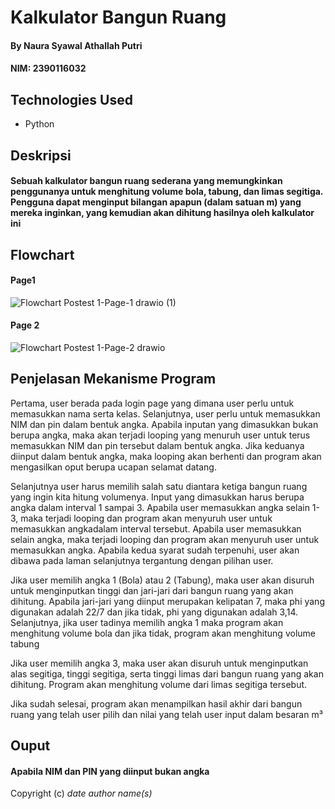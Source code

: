 # Kalkulator Bangun Ruang
#### By Naura Syawal Athallah Putri 
#### NIM: 2390116032

## Technologies Used
* Python

## Deskripsi
#### Sebuah kalkulator bangun ruang sederana yang memungkinkan penggunanya untuk menghitung volume bola, tabung, dan limas segitiga. Pengguna dapat menginput bilangan apapun (dalam satuan m) yang mereka inginkan, yang kemudian akan dihitung hasilnya oleh kalkulator ini

## Flowchart 
#### Page1
![Flowchart Postest 1-Page-1 drawio (1)](https://github.com/NauraSyawaAthallahPutri/praktikum/assets/144810430/6239a297-7f21-4b95-b794-49573e628314)
#### Page 2
![Flowchart Postest 1-Page-2 drawio](https://github.com/NauraSyawaAthallahPutri/praktikum/assets/144810430/f068c393-e88a-40dd-973f-b5314d747dff)

## Penjelasan Mekanisme Program
Pertama, user berada pada login page yang dimana user perlu untuk memasukkan nama serta kelas. Selanjutnya, user perlu untuk memasukkan NIM dan pin dalam bentuk angka. Apabila inputan yang dimasukkan bukan berupa angka, maka akan terjadi looping yang menuruh user untuk terus memasukkan NIM dan pin tersebut dalam bentuk angka. Jika keduanya diinput dalam bentuk angka, maka looping akan berhenti dan program akan mengasilkan oput berupa ucapan selamat datang.

Selanjutnya user harus memilih salah satu diantara ketiga bangun ruang yang ingin kita hitung volumenya. Input yang dimasukkan harus berupa angka dalam interval 1 sampai 3. Apabila user memasukkan angka selain 1-3, maka terjadi looping dan program akan menyuruh user untuk memasukkan angkadalam interval tersebut. Apabila user memasukkan selain angka, maka terjadi looping dan program akan menyuruh user untuk memasukkan angka. Apabila kedua syarat sudah terpenuhi, user akan dibawa pada laman selanjutnya tergantung dengan pilihan user.

Jika user memilih angka 1 (Bola) atau 2 (Tabung), maka user akan disuruh untuk menginputkan tinggi dan jari-jari dari bangun ruang yang akan dihitung. Apabila jari-jari yang diinput merupakan kelipatan 7, maka phi yang digunakan adalah 22/7 dan jika tidak, phi yang digunakan  adalah 3,14. Selanjutnya, jika user tadinya memilih angka 1 maka program akan menghitung volume bola dan jika tidak, program akan menghitung volume tabung

Jika user memilih angka 3, maka user akan disuruh untuk menginputkan alas segitiga, tinggi segitiga, serta tinggi limas dari bangun ruang yang akan dihitung. Program akan menghitung volume dari limas segitiga tersebut.

Jika sudah selesai, program akan menampilkan hasil akhir dari bangun ruang yang telah user pilih dan nilai yang telah user input dalam besaran m³

## Ouput  
#### Apabila NIM dan PIN yang diinput bukan angka


Copyright (c) _date_ _author name(s)_
